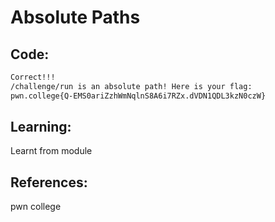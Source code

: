 # Absolute Paths
## Code:
```bash
Correct!!!
/challenge/run is an absolute path! Here is your flag:
pwn.college{Q-EMS0ariZzhWmNqlnS8A6i7RZx.dVDN1QDL3kzN0czW}
```
## Learning:
Learnt from module
## References:
 pwn college

